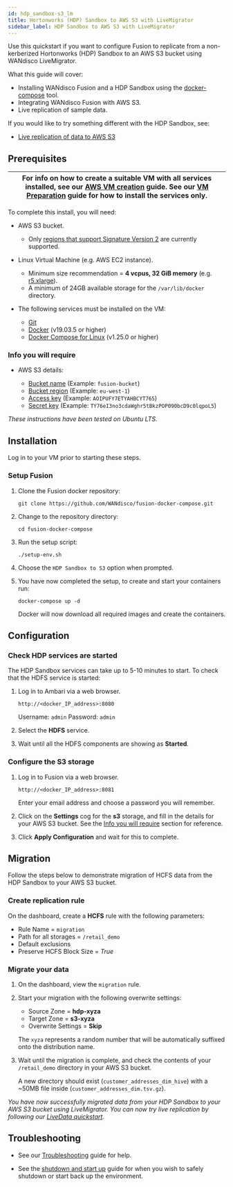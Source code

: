 ```yaml
---
id: hdp_sandbox-s3_lm
title: Hortonworks (HDP) Sandbox to AWS S3 with LiveMigrator
sidebar_label: HDP Sandbox to AWS S3 with LiveMigrator
---
```


Use this quickstart if you want to configure Fusion to replicate from a non-kerberized Hortonworks (HDP) Sandbox to an AWS S3 bucket using WANdisco LiveMigrator.

What this guide will cover:

- Installing WANdisco Fusion and a HDP Sandbox using the [docker-compose](https://docs.docker.com/compose/) tool.
- Integrating WANdisco Fusion with AWS S3.
- Live replication of sample data.

If you would like to try something different with the HDP Sandbox, see:

* [Live replication of data to AWS S3](./hdp_sandbox-s3_ld.md)

## Prerequisites

|For info on how to create a suitable VM with all services installed, see our [AWS VM creation](../preparation/aws_vm_creation.md) guide. See our [VM Preparation](../preparation/vm_prep.md) guide for how to install the services only.|
|---|

To complete this install, you will need:

* AWS S3 bucket.
  * Only [regions that support Signature Version 2](https://docs.aws.amazon.com/general/latest/gr/signature-version-2.html) are currently supported.

* Linux Virtual Machine (e.g. AWS EC2 instance).
  * Minimum size recommendation = **4 vcpus, 32 GiB memory** (e.g. [r5.xlarge](https://aws.amazon.com/ec2/instance-types/)).
  * A minimum of 24GB available storage for the `/var/lib/docker` directory.

* The following services must be installed on the VM:  
  * [Git](https://git-scm.com/book/en/v2/Getting-Started-Installing-Git)
  * [Docker](https://docs.docker.com/install/) (v19.03.5 or higher)
  * [Docker Compose for Linux](https://docs.docker.com/compose/install/#install-compose) (v1.25.0 or higher)

### Info you will require

* AWS S3 details:

  * [Bucket name](https://docs.aws.amazon.com/AmazonS3/latest/user-guide/create-bucket.html) (Example: `fusion-bucket`)
  * [Bucket region](https://docs.aws.amazon.com/general/latest/gr/rande.html#regional-endpoints) (Example: `eu-west-1`)
  * [Access key](https://docs.aws.amazon.com/IAM/latest/UserGuide/id_credentials_access-keys.html#Using_CreateAccessKey) (Example: `AOIPUFY7ETYAHBCYT765`)
  * [Secret key](https://docs.aws.amazon.com/general/latest/gr/aws-sec-cred-types.html#access-keys-and-secret-access-keys) (Example: `TY76eI3no3cdaWghr5tBkzPOP090bcD9c0lqpoL5`)

_These instructions have been tested on Ubuntu LTS._

## Installation

Log in to your VM prior to starting these steps.

### Setup Fusion

1. Clone the Fusion docker repository:

   `git clone https://github.com/WANdisco/fusion-docker-compose.git`

1. Change to the repository directory:

   `cd fusion-docker-compose`

1. Run the setup script:

   `./setup-env.sh`

1. Choose the `HDP Sandbox to S3` option when prompted.

1. You have now completed the setup, to create and start your containers run:

   `docker-compose up -d`

   Docker will now download all required images and create the containers.

## Configuration

### Check HDP services are started

The HDP Sandbox services can take up to 5-10 minutes to start. To check that the HDFS service is started:

1. Log in to Ambari via a web browser.

   `http://<docker_IP_address>:8080`

   Username: `admin`
   Password: `admin`

1. Select the **HDFS** service.

1. Wait until all the HDFS components are showing as **Started**.

### Configure the S3 storage

1. Log in to Fusion via a web browser.

   `http://<docker_IP_address>:8081`

   Enter your email address and choose a password you will remember.

1. Click on the **Settings** cog for the **s3** storage, and fill in the details for your AWS S3 bucket. See the [Info you will require](#info-you-will-require) section for reference.

1. Click **Apply Configuration** and wait for this to complete.

## Migration

Follow the steps below to demonstrate migration of HCFS data from the HDP Sandbox to your AWS S3 bucket.

### Create replication rule

On the dashboard, create a **HCFS** rule with the following parameters:

* Rule Name = `migration`
* Path for all storages = `/retail_demo`
* Default exclusions
* Preserve HCFS Block Size = *True*

### Migrate your data

1. On the dashboard, view the `migration` rule.

1. Start your migration with the following overwrite settings:

   * Source Zone = **hdp-xyza**
   * Target Zone = **s3-xyza**
   * Overwrite Settings = **Skip**

   The `xyza` represents a random number that will be automatically suffixed onto the distribution name.

1. Wait until the migration is complete, and check the contents of your `/retail_demo` directory in your AWS S3 bucket.

   A new directory should exist (`customer_addresses_dim_hive`) with a ~50MB file inside (`customer_addresses_dim.tsv.gz`).

_You have now successfully migrated data from your HDP Sandbox to your AWS S3 bucket using LiveMigrator. You can now try live replication by following our [LiveData quickstart](./hdp_sandbox-s3_ld.md#replication)._

## Troubleshooting

* See our [Troubleshooting](../troubleshooting/general_troubleshooting.md) guide for help.

* See the [shutdown and start up](../operation/hdp_sandbox_fusion_stop_start.md) guide for when you wish to safely shutdown or start back up the environment.
